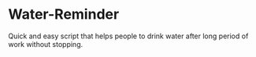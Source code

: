 # Water-Reminder
Quick and easy script that helps people to drink water after long period of work without stopping.
